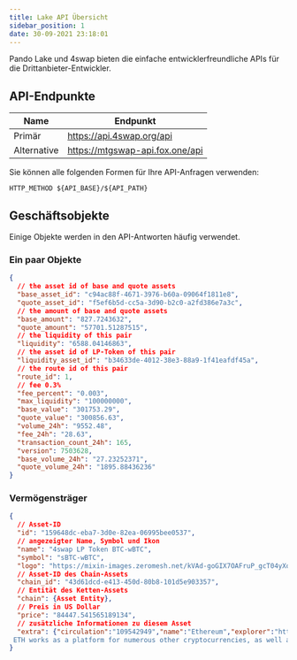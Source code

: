 ```yaml
---
title: Lake API Übersicht
sidebar_position: 1
date: 30-09-2021 23:18:01
---
```


Pando Lake und 4swap bieten die einfache entwicklerfreundliche APIs für die Drittanbieter-Entwickler.

## API-Endpunkte

| Name        | Endpunkt                        |
| ----------- | ------------------------------- |
| Primär      | https://api.4swap.org/api       |
| Alternative | https://mtgswap-api.fox.one/api |

Sie können alle folgenden Formen für Ihre API-Anfragen verwenden:

```
HTTP_METHOD ${API_BASE}/${API_PATH}
```

## Geschäftsobjekte

Einige Objekte werden in den API-Antworten häufig verwendet.

### Ein paar Objekte

```json
{
  // the asset id of base and quote assets
  "base_asset_id": "c94ac88f-4671-3976-b60a-09064f1811e8",
  "quote_asset_id": "f5ef6b5d-cc5a-3d90-b2c0-a2fd386e7a3c",
  // the amount of base and quote assets
  "base_amount": "827.7243632",
  "quote_amount": "57701.51287515",
  // the liquidity of this pair
  "liquidity": "6588.04146863",
  // the asset id of LP-Token of this pair
  "liquidity_asset_id": "b34633de-4012-38e3-88a9-1f41eafdf45a",
  // the route id of this pair
  "route_id": 1,
  // fee 0.3%
  "fee_percent": "0.003",
  "max_liquidity": "100000000",
  "base_value": "301753.29",
  "quote_value": "300856.63",
  "volume_24h": "9552.48",
  "fee_24h": "28.63",
  "transaction_count_24h": 165,
  "version": 7503628,
  "base_volume_24h": "27.23252371",
  "quote_volume_24h": "1895.88436236"
}
```

### Vermögensträger

```json
{
  // Asset-ID
  "id": "159648dc-eba7-3d0e-82ea-06995bee0537",
  // angezeigter Name, Symbol und Ikon
  "name": "4swap LP Token BTC-wBTC",
  "symbol": "sBTC-wBTC",
  "logo": "https://mixin-images.zeromesh.net/kVAd-goGIX7OAFruP_gcT04yXomO4BfTFEyeroKPl38Ypc6KQnQZBdeVzp8VCOiDyD-4-A8Wyh_HiFztViJxjrSZezrlRl6Up5SCWw=s128",
  // Asset-ID des Chain-Assets
  "chain_id": "43d61dcd-e413-450d-80b8-101d5e903357",
  // Entität des Ketten-Assets
  "chain": {Asset Entity},
  // Preis in US Dollar
  "price": "84447.541565189134",
  // zusätzliche Informationen zu diesem Asset
  "extra": {"circulation":"109542949","name":"Ethereum","explorer":"https://etherscan.io/","intro":{"en":["Ethereum is a decentralized open-source blockchain system that features its own cryptocurrency, Ether.
 ETH works as a platform for numerous other cryptocurrencies, as well as for the execution of decentralized smart contracts.","Ethereum was first described in a 2013 whitepaper by Vitalik Buterin. Buterin, along with other co-founders, secured funding for the project in an online public crowd sale in the summer of 2014 and officially launched the blockchain on July 30, 2015.","Ethereum’s own purported goal is to become a global platform for decentralized applications, allowing users from all over the world to write and run software that is resistant to censorship, downtime and fraud."]},"website":"https://www.ethereum.org/","issue":"2014/7/24","total":"109542949"}
}
```